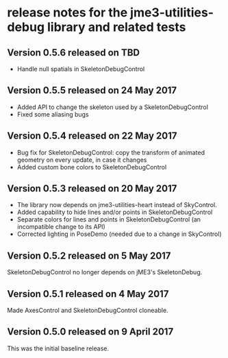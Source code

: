 # release notes for the jme3-utilities-debug library and related tests

## Version 0.5.6 released on TBD

 + Handle null spatials in SkeletonDebugControl

## Version 0.5.5 released on 24 May 2017

 + Added API to change the skeleton used by a SkeletonDebugControl
 + Fixed some aliasing bugs

## Version 0.5.4 released on 22 May 2017

+ Bug fix for SkeletonDebugControl: copy the transform of animated
  geometry on every update, in case it changes
+ Added custom bone colors to SkeletonDebugControl

## Version 0.5.3 released on 20 May 2017

+ The library now depends on jme3-utilities-heart instead of SkyControl.
+ Added capability to hide lines and/or points in SkeletonDebugControl
+ Separate colors for lines and points in SkeletonDebugControl (an incompatible
    change to its API)
+ Corrected lighting in PoseDemo (needed due to a change in SkyControl)

## Version 0.5.2 released on 5 May 2017

SkeletonDebugControl no longer depends on jME3's SkeletonDebug.

## Version 0.5.1 released on 4 May 2017

Made AxesControl and SkeletonDebugControl cloneable.

## Version 0.5.0 released on 9 April 2017

This was the initial baseline release.